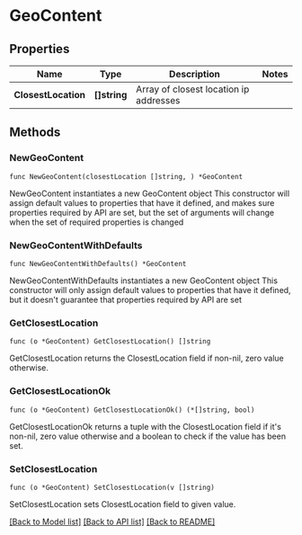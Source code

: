 # GeoContent

## Properties

Name | Type | Description | Notes
------------ | ------------- | ------------- | -------------
**ClosestLocation** | **[]string** | Array of closest location ip addresses | 

## Methods

### NewGeoContent

`func NewGeoContent(closestLocation []string, ) *GeoContent`

NewGeoContent instantiates a new GeoContent object
This constructor will assign default values to properties that have it defined,
and makes sure properties required by API are set, but the set of arguments
will change when the set of required properties is changed

### NewGeoContentWithDefaults

`func NewGeoContentWithDefaults() *GeoContent`

NewGeoContentWithDefaults instantiates a new GeoContent object
This constructor will only assign default values to properties that have it defined,
but it doesn't guarantee that properties required by API are set

### GetClosestLocation

`func (o *GeoContent) GetClosestLocation() []string`

GetClosestLocation returns the ClosestLocation field if non-nil, zero value otherwise.

### GetClosestLocationOk

`func (o *GeoContent) GetClosestLocationOk() (*[]string, bool)`

GetClosestLocationOk returns a tuple with the ClosestLocation field if it's non-nil, zero value otherwise
and a boolean to check if the value has been set.

### SetClosestLocation

`func (o *GeoContent) SetClosestLocation(v []string)`

SetClosestLocation sets ClosestLocation field to given value.



[[Back to Model list]](../README.md#documentation-for-models) [[Back to API list]](../README.md#documentation-for-api-endpoints) [[Back to README]](../README.md)


